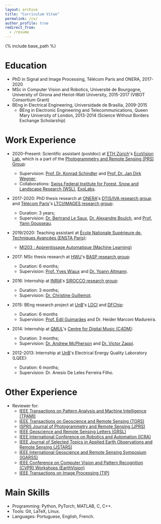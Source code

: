 ```yaml
---
layout: archive
title: "Curriculum Vitae"
permalink: /cv/
author_profile: true
redirect_from:
  - /resume
---
```


{% include base_path %}

Education
======
* PhD in Signal and Image Processing, Télécom Paris and ONERA, 2017-2020
* MSc in Computer Vision and Robotics, Université de Bourgogne, University of Girona and Heriot-Watt University, 2015-2017 (VIBOT Consortium Grant)
* BEng in Electrical Engineering, Universidade de Brasília, 2009-2015
    * BEng in Electronic Engineering and Telecommunications, Queen Mary University of London, 2013-2014 (Science Without Borders Exchange Scholarship)

Work Experience
======
* 2020-Present: Scientific assistant (postdoc) at [ETH Zürich](https://ethz.ch/en.html)'s [EcoVision Lab](https://prs.igp.ethz.ch/ecovision.html), which is a part of the [Photogrammetry and Remote Sensing (PRS) Group](https://prs.igp.ethz.ch/):
    * Supervision: [Prof. Dr. Konrad Schindler](https://igp.ethz.ch/personen/person-detail.html?persid=143986) and [Prof. Dr. Jan Dirk Wegner](https://igp.ethz.ch/personen/person-detail.html?persid=186562);
    * Collaborations: [Swiss Federal Institute for Forest, Snow and Landscape Research (WSL)](https://www.wsl.ch/en/index.html), [ExoLabs](https://www.exolabs.ch/).

* 2017-2020: PhD thesis research at [ONERA](https://www.onera.fr/en)'s [DTIS/IVA research group](https://www.onera.fr/dtis/unites-de-recherche#iva) and [Télécom Paris](https://www.telecom-paris.fr/)'s [LTCI/IMAGES research group](https://images.telecom-paristech.fr/staff.html):
    * Duration: 3 years;
    * Supervision: [Dr. Bertrand Le Saux](https://blesaux.github.io/), [Dr. Alexandre Boulch](https://aboulch.github.io/), and [Prof. Yann Gousseau](https://perso.telecom-paristech.fr/gousseau/).

* 2019/2020: Teaching assistant at [École Nationale Supérieure de. Techniques Avancées (ENSTA Paris)](https://www.ensta-paristech.fr/):
    * [MI203 : Apprentissage Automatique (Machine Learning)](https://synapses.ensta-paris.fr/catalogue/2018-2019/ue/3278/MI203-apprentissage-automatique)

* 2017: MSc thesis research at [HWU](https://www.hw.ac.uk/)'s [BASP research group](https://www.hw.ac.uk/schools/engineering-physical-sciences/institutes/sensors-signals-systems/basp.htm):
    * Duration: 6 months;
    * Supervision: [Prof. Yves Wiaux](https://www.hw.ac.uk/staff/uk/eps/yves-wiaux.htm) and [Dr. Yoann Altmann](https://yoannaltmann.weebly.com/).

* 2016: Internship at [INRIA](https://www.inria.fr/en/)'s [SIROCCO research group](https://team.inria.fr/sirocco/):
    * Duration: 3 months;
    * Supervision: [Dr. Christine Guillemot](http://people.rennes.inria.fr/Christine.Guillemot/).

* 2015: BEng research project at [UnB](https://www.unb.br/)'s [LDCI](http://lara.ene.unb.br/) and [DFChip](http://www.dfchip.com/):
    * Duration: 6 months
    * Supervision: [Prof. Edil Guimarães](http://www.joseedil.com/) and Dr. Heider Marconi Madureira.

* 2014: Internship at [QMUL](https://www.qmul.ac.uk/)'s [Centre for Digital Music (C4DM)](http://c4dm.eecs.qmul.ac.uk/):
    * Duration: 3 months;
    * Supervision: [Dr. Andrew McPherson](http://www.eecs.qmul.ac.uk/~andrewm/) and [Dr. Victor Zappi](http://toomuchidle.com/).

* 2012-2013: Internship at [UnB](https://www.unb.br/)'s Electrical Energy Quality Laboratory (LQEE):
    * Duration: 6 months;
    * Supervision: Dr. Anesio De Leles Ferreira Filho.
  
Other Experience
======
* Reviewer for:
    * [IEEE Transactions on Pattern Analysis and Machine Intelligence (TPAMI)](https://ieeexplore.ieee.org/xpl/RecentIssue.jsp?punumber=34)
    * [IEEE Transactions on Geoscience and Remote Sensing (TGRS)](https://ieeexplore.ieee.org/xpl/RecentIssue.jsp?punumber=36)
    * [ISPRS Journal of Photogrammetry and Remote Sensing (JPRS)](https://www.journals.elsevier.com/isprs-journal-of-photogrammetry-and-remote-sensing)
    * [IEEE Geoscience and Remote Sensing Letters (GRSL)](https://ieeexplore.ieee.org/xpl/RecentIssue.jsp?punumber=8859)
    * [IEEE International Conference on Robotics and Automation (ICRA)](https://www.ieee-ras.org/conferences-workshops/fully-sponsored/icra)
    * [IEEE Journal of Selected Topics in Applied Earth Observations and Remote Sensing (JSTARS)](https://ieeexplore.ieee.org/xpl/RecentIssue.jsp?punumber=4609443)
    * [IEEE International Geoscience and Remote Sensing Symposium (IGARSS)](https://www.grss-ieee.org/conferences/future-igarss/)
    * [IEEE Conference on Computer Vision and Pattern Recognition (CVPR) Workshops (EarthVision)](https://ieeexplore.ieee.org/xpl/conhome/1000147/all-proceedings)
    * [IEEE Transactions on Image Processing (TIP)](https://ieeexplore.ieee.org/xpl/RecentIssue.jsp?punumber=83)
  
Main Skills
======
* Programming: Python, PyTorch, MATLAB, C, C++.
* Tools: Git, LaTeX, Linux.
* Languages: Portuguese, English, French.


<!---
Publications-
======
  <ul>{% for post in site.publications %}
    {% include archive-single-cv.html %}
  {% endfor %}</ul>
  
Talks
======
  <ul>{% for post in site.talks %}
    {% include archive-single-talk-cv.html %}
  {% endfor %}</ul>
  
Teaching
======
  <ul>{% for post in site.teaching %}
    {% include archive-single-cv.html %}
  {% endfor %}</ul>
  
Service and leadership
======
* Currently signed in to 43 different slack teams
-->
